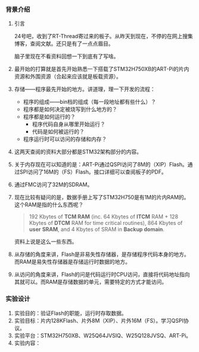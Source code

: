### 背景介绍

1. 引言

   24号吧，收到了RT-Thread寄过来的板子。从昨天到现在，不停的在网上搜集博客，查阅文献。还只是有了一点点眉目。

   脑子里现在不看资料回想一下到底有了写啥。

2. 最开始的打算就是首先开始熟悉一下搭载了STM32H750XB的ART-Pi的片内资源和外围资源（合起来应该就是板载资源）。

3. 存储——程序最先开始的地方。讲道理，理一下开发的流程：

   - 程序的组成——bin档的组成（每一段地址都有些什么）？
   - 程序都是如何决定被烧写到什么地方的？
   - 程序都是如何运行的？
     - 程序代码自身从哪里开始运行？
     - 代码是如何被运行的？
   - 程序运行时可以访问的存储和内存？

4. 这两天查阅的资料大部分都是STM32架构部分的内容。

5. 关于内存现在可以知道的是：ART-Pi通过QSPI访问了8M的（XIP）Flash。通过SPI访问了16M的（FS）Flash。接口详细可以查阅板子的PDF。

6. 通过FMC访问了32M的SDRAM。

7. 现在比较有疑问的是，数据手册上写了STM32H750是有1M的片内RAM的。这个RAM是指的什么东西呢？

   > 192 Kbytes of **TCM RAM** (inc. 64 Kbytes of **ITCM** RAM + 128 Kbytes of **DTCM** RAM for time critical routines), 864 Kbytes of **user** **SRAM**, and 4 Kbytes of SRAM in **Backup domain**.

   资料上说是这么一些东西。

8. 从存储的角度来讲，Flash是非易失性存储器，是存储程序代码本身的地方。而RAM是易失性存储器是存储运行时数据的地方。

9. 从访问的角度来讲，Flash的问是代码运行时CPU访问，直接将代码地址指向其就可以。而RAM是存储数据的单元，需要特定的方式才能访问。

### 实验设计

1. 实验目的：验证Flash的职能，运行时存取数据。
2. 实验目标：片内128KFlash、片外8M（XIP）、片外16M（FS）。学习QSPI协议。
3. 实验平台：STM32H750XB、W25Q64JVSIQ、W25Q128JVSQ、ART-Pi。
4. 实验内容：



























































































